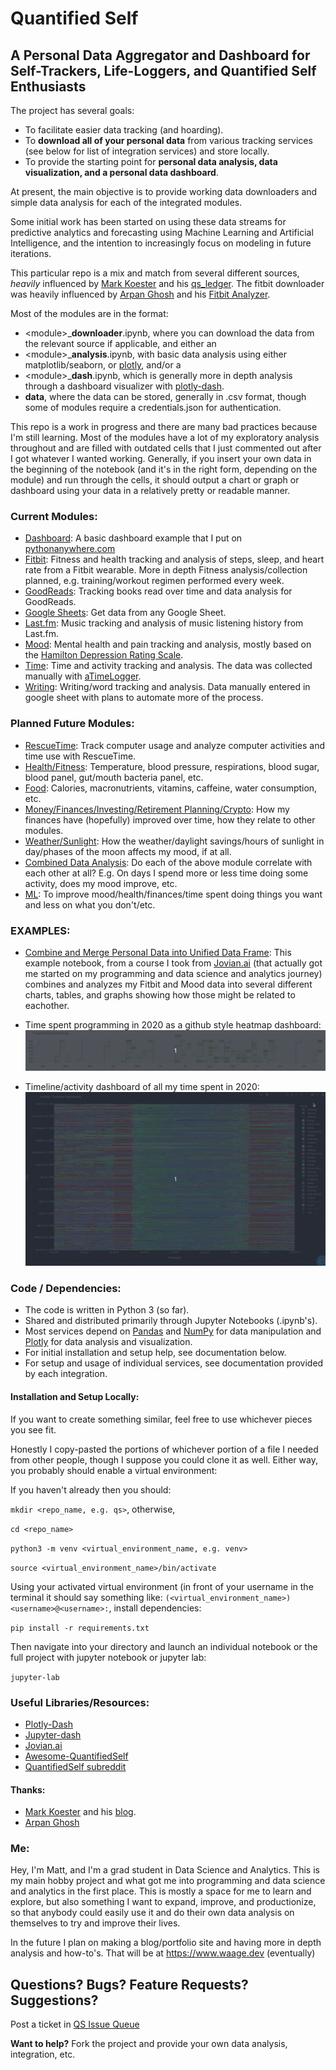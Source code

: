 # Quantified Self

## A Personal Data Aggregator and Dashboard for Self-Trackers, Life-Loggers, and Quantified Self Enthusiasts

The project has several goals: 

* To facilitate easier data tracking (and hoarding).
* To **download all of your personal data** from various tracking services (see below for list of integration services) and store locally. 
* To provide the starting point for **personal data analysis, data visualization, and a personal data dashboard**. 

At present, the main objective is to provide working data downloaders and simple data analysis for each of the integrated modules. 

Some initial work has been started on using these data streams for predictive analytics and forecasting using Machine Learning and Artificial Intelligence, and the intention to increasingly focus on modeling in future iterations.

This particular repo is a mix and match from several different sources, *heavily* influenced by [Mark Koester](https://github.com/markwk) and his [qs_ledger](https://github.com/markwk/qs_ledger).
The fitbit downloader was heavily influenced by [Arpan Ghosh](https://github.com/arpanghosh8453) and his [Fitbit Analyzer](https://github.com/arpanghosh8453/programs/tree/master/Fitbit%20Data%20Analyzer). 

Most of the modules are in the format: 
* \<module>_**downloader**.ipynb, where you can download the data from the relevant source if applicable, and either an 
* \<module>_**analysis**.ipynb, with basic data analysis using either matplotlib/seaborn, or [plotly](https://plotly.com/), and/or a
* \<module>_**dash**.ipynb, which is generally more in depth analysis through a dashboard visualizer with [plotly-dash](https://dash.plotly.com/).
* **data**, where the data can be stored, generally in .csv format, though some of modules require a credentials.json for authentication.

This repo is a work in progress and there are many bad practices because I'm still learning. Most of the modules have a lot of my exploratory analysis throughout and are filled with outdated cells that I just commented out after I got whatever I wanted working. Generally, if you insert your own data in the beginning of the notebook (and it's in the right form, depending on the module) and run through the cells, it should output a chart or graph or dashboard using your data in a relatively pretty or readable manner.

### Current Modules: 

* [Dashboard](https://github.com/mcwaage1/qs/tree/master/dashboard): A basic dashboard example that I put on [pythonanywhere.com](http://mcwaage1.pythonanywhere.com/)
* [Fitbit](https://github.com/mcwaage1/qs/tree/master/fitbit): Fitness and health tracking and analysis of steps, sleep, and heart rate from a Fitbit wearable. More in depth Fitness analysis/collection planned, e.g. training/workout regimen performed every week.
* [GoodReads](https://github.com/mcwaage1/qs/tree/master/goodreads): Tracking books read over time and data analysis for GoodReads.
* [Google Sheets](https://github.com/mcwaage1/qs/tree/master/google_sheets): Get data from any Google Sheet.
* [Last.fm](https://github.com/mcwaage1/qs/tree/master/lastfm): Music tracking and analysis of music listening history from Last.fm.
* [Mood](https://github.com/mcwaage1/qs/tree/master/mood): Mental health and pain tracking and analysis, mostly based on the [Hamilton Depression Rating Scale](https://qxmd.com/calculate/calculator_146/hamilton-depression-rating-scale-ham-d-or-hdrs).
* [Time](https://github.com/mcwaage1/qs/tree/master/time): Time and activity tracking and analysis. The data was collected manually with [aTimeLogger](http://www.atimelogger.com/).
* [Writing](https://github.com/mcwaage1/qs/tree/master/writing): Writing/word tracking and analysis. Data manually entered in google sheet with plans to automate more of the process.

### Planned Future Modules:

* [RescueTime](https://www.rescuetime.com/): Track computer usage and analyze computer activities and time use with RescueTime. 
* [Health/Fitness](): Temperature, blood pressure, respirations, blood sugar, blood panel, gut/mouth bacteria panel, etc.
* [Food](): Calories, macronutrients, vitamins, caffeine, water consumption, etc.
* [Money/Finances/Investing/Retirement Planning/Crypto](): How my finances have (hopefully) improved over time, how they relate to other modules.
* [Weather/Sunlight](): How the weather/daylight savings/hours of sunlight in day/phases of the  moon affects my mood, if at all.
* [Combined Data Analysis](): Do each of the above module correlate with each other at all? E.g. On days I spend more or less time doing some activity, does my mood improve, etc. 
* [ML](): To improve mood/health/finances/time spent doing things you want and less on what you don't/etc.

### EXAMPLES: 

* [Combine and Merge Personal Data into Unified Data Frame](https://github.com/mcwaage1/qs/blob/master/fitbit/2020fitbit-data-project/zerotopandas-course-project.ipynb): This example notebook, from a course I took from [Jovian.ai](https://jovian.ai/learn/data-analysis-with-python-zero-to-pandas) (that actually got me started on my programming and data science and analytics journey) combines and analyzes my Fitbit and Mood data into several different charts, tables, and graphs showing how those might be related to eachother.

* Time spent programming in 2020 as a github style heatmap dashboard:
![Timeline/activity Dashboard](https://github.com/mcwaage1/qs/blob/master/images/programming_heatmap.gif)

* Timeline/activity dashboard of all my time spent in 2020:
![Github style heatmap](https://github.com/mcwaage1/qs/blob/master/images/activity_timeline.gif)

### Code / Dependencies: 

* The code is written in Python 3 (so far). 
* Shared and distributed primarily through Jupyter Notebooks (.ipynb's). 
* Most services depend on [Pandas](https://pandas.pydata.org/) and [NumPy](https://numpy.org/) for data manipulation and [Plotly](https://plotly.com/) for data analysis and visualization. 
* For initial installation and setup help, see documentation below. 
* For setup and usage of individual services, see documentation provided by each integration.

#### Installation and Setup Locally:

If you want to create something similar, feel free to use whichever pieces you see fit.

Honestly I copy-pasted the portions of whichever portion of a file I needed from other people, though I suppose you could clone it as well. Either way, you probably should enable a virtual environment:

If you haven't already then you should: 

`mkdir <repo_name, e.g. qs>`, otherwise,

`cd <repo_name>`

`python3 -m venv <virtual_environment_name, e.g. venv>`

`source <virtual_environment_name>/bin/activate`

Using your activated virtual environment (in front of your username in the terminal it should say something like: `(<virtual_environment_name>) <username>@<username>:`, install dependencies: 

`pip install -r requirements.txt`

Then navigate into your directory and launch an individual notebook or the full project with jupyter notebook or jupyter lab: 

`jupyter-lab`

### Useful Libraries/Resources:

* [Plotly-Dash](https://dash.plotly.com/)
* [Jupyter-dash](https://github.com/plotly/jupyter-dash)
* [Jovian.ai](https://jovian.ai/learn/data-analysis-with-python-zero-to-pandas)
* [Awesome-QuantifiedSelf](https://github.com/woop/awesome-quantified-self)
* [QuantifiedSelf subreddit](https://old.reddit.com/r/QuantifiedSelf/)

#### Thanks: 

* [Mark Koester](https://github.com/markwk/) and his [blog](http://www.markwk.com/).
* [Arpan Ghosh](https://github.com/arpanghosh8453)

### Me:

Hey, I'm Matt, and I'm a grad student in Data Science and Analytics. This is my main hobby project and what got me into programming and data science and analytics in the first place. This is mostly a space for me to learn and explore, but also something I want to expand, improve, and productionize, so that anybody could easily use it and do their own data analysis on themselves to try and improve their lives. 

In the future I plan on making a blog/portfolio site and having more in depth analysis and how-to's. That will be at https://www.waage.dev (eventually)

## Questions? Bugs? Feature Requests? Suggestions?

Post a ticket in [QS Issue Queue](https://github.com/mcwaage1/qs/issues) 

**Want to help?** Fork the project and provide your own data analysis, integration, etc.